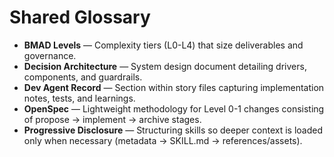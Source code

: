 # Shared Glossary

- **BMAD Levels** — Complexity tiers (L0-L4) that size deliverables and governance.
- **Decision Architecture** — System design document detailing drivers, components, and guardrails.
- **Dev Agent Record** — Section within story files capturing implementation notes, tests, and learnings.
- **OpenSpec** — Lightweight methodology for Level 0-1 changes consisting of propose → implement → archive stages.
- **Progressive Disclosure** — Structuring skills so deeper context is loaded only when necessary (metadata → SKILL.md → references/assets).
